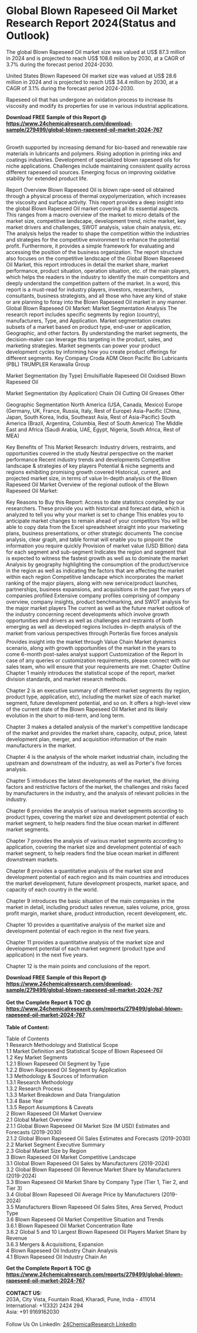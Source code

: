 <h1>Global Blown Rapeseed Oil Market Research Report 2024(Status and Outlook)</h1><p>The global Blown Rapeseed Oil market size was valued at US$ 87.3 million in 2024 and is projected to reach US$ 108.6 million by 2030, at a CAGR of 3.7% during the forecast period 2024-2030.</p><p>
United States Blown Rapeseed Oil market size was valued at US$ 28.6 million in 2024 and is projected to reach US$ 34.4 million by 2030, at a CAGR of 3.1% during the forecast period 2024-2030.</p><p>
Rapeseed oil that has undergone an oxidation process to increase its viscosity and modify its properties for use in various industrial applications.</p><div><b>Download FREE Sample of this Report @ 
            <a href="https://www.24chemicalresearch.com/download-sample/279499/global-blown-rapeseed-oil-market-2024-767">
            https://www.24chemicalresearch.com/download-sample/279499/global-blown-rapeseed-oil-market-2024-767</a></b></div><br><p>
Growth supported by increasing demand for bio-based and renewable raw materials in lubricants and polymers. Rising adoption in printing inks and coatings industries. Development of specialized blown rapeseed oils for niche applications. Challenges include maintaining consistent quality across different rapeseed oil sources. Emerging focus on improving oxidative stability for extended product life.</p><p>
Report Overview
 Blown Rapeseed Oil is blown rape-seed oil obtained through a physical process of thermal oxypolymerization, which increases the viscosity and surface activity.
 This report provides a deep insight into the global Blown Rapeseed Oil market covering all its essential aspects. This ranges from a macro overview of the market to micro details of the market size, competitive landscape, development trend, niche market, key market drivers and challenges, SWOT analysis, value chain analysis, etc.
 The analysis helps the reader to shape the competition within the industries and strategies for the competitive environment to enhance the potential profit. Furthermore, it provides a simple framework for evaluating and accessing the position of the business organization. The report structure also focuses on the competitive landscape of the Global Blown Rapeseed Oil Market, this report introduces in detail the market share, market performance, product situation, operation situation, etc. of the main players, which helps the readers in the industry to identify the main competitors and deeply understand the competition pattern of the market.
 In a word, this report is a must-read for industry players, investors, researchers, consultants, business strategists, and all those who have any kind of stake or are planning to foray into the Blown Rapeseed Oil market in any manner.
 Global Blown Rapeseed Oil Market: Market Segmentation Analysis
 The research report includes specific segments by region (country), manufacturers, Type, and Application. Market segmentation creates subsets of a market based on product type, end-user or application, Geographic, and other factors. By understanding the market segments, the decision-maker can leverage this targeting in the product, sales, and marketing strategies. Market segments can power your product development cycles by informing how you create product offerings for different segments.
 Key Company
 Croda
 ADM
 Oleon
 Pacific Bio Lubricants (PBL)
 TRUMPLER
 Kerawalla Group</p><p>
 Market Segmentation (by Type)
 Emulsifiable Rapeseed Oil
 Oxidised Blown Rapeseed Oil</p><p>
 Market Segmentation (by Application)
 Chain Oil
 Cutting Oil
 Greases
 Other</p><p>
 Geographic Segmentation
North America (USA, Canada, Mexico)
Europe (Germany, UK, France, Russia, Italy, Rest of Europe)
Asia-Pacific (China, Japan, South Korea, India, Southeast Asia, Rest of Asia-Pacific)
South America (Brazil, Argentina, Columbia, Rest of South America)
The Middle East and Africa (Saudi Arabia, UAE, Egypt, Nigeria, South Africa, Rest of MEA)</p><p>
 Key Benefits of This Market Research:
Industry drivers, restraints, and opportunities covered in the study
Neutral perspective on the market performance
Recent industry trends and developments
Competitive landscape &amp; strategies of key players
Potential &amp; niche segments and regions exhibiting promising growth covered
Historical, current, and projected market size, in terms of value
In-depth analysis of the Blown Rapeseed Oil Market
Overview of the regional outlook of the Blown Rapeseed Oil Market:</p><p>
 Key Reasons to Buy this Report:
Access to date statistics compiled by our researchers. These provide you with historical and forecast data, which is analyzed to tell you why your market is set to change
This enables you to anticipate market changes to remain ahead of your competitors
You will be able to copy data from the Excel spreadsheet straight into your marketing plans, business presentations, or other strategic documents
The concise analysis, clear graph, and table format will enable you to pinpoint the information you require quickly
Provision of market value (USD Billion) data for each segment and sub-segment
Indicates the region and segment that is expected to witness the fastest growth as well as to dominate the market
Analysis by geography highlighting the consumption of the product/service in the region as well as indicating the factors that are affecting the market within each region
Competitive landscape which incorporates the market ranking of the major players, along with new service/product launches, partnerships, business expansions, and acquisitions in the past five years of companies profiled
Extensive company profiles comprising of company overview, company insights, product benchmarking, and SWOT analysis for the major market players
The current as well as the future market outlook of the industry concerning recent developments which involve growth opportunities and drivers as well as challenges and restraints of both emerging as well as developed regions
Includes in-depth analysis of the market from various perspectives through Porterâs five forces analysis
Provides insight into the market through Value Chain
Market dynamics scenario, along with growth opportunities of the market in the years to come
6-month post-sales analyst support
 Customization of the Report
 In case of any queries or customization requirements, please connect with our sales team, who will ensure that your requirements are met.
 Chapter Outline
 Chapter 1 mainly introduces the statistical scope of the report, market division standards, and market research methods.</p><p>
 Chapter 2 is an executive summary of different market segments (by region, product type, application, etc), including the market size of each market segment, future development potential, and so on. It offers a high-level view of the current state of the Blown Rapeseed Oil Market and its likely evolution in the short to mid-term, and long term.</p><p>
 Chapter 3 makes a detailed analysis of the market's competitive landscape of the market and provides the market share, capacity, output, price, latest development plan, merger, and acquisition information of the main manufacturers in the market.</p><p>
 Chapter 4 is the analysis of the whole market industrial chain, including the upstream and downstream of the industry, as well as Porter's five forces analysis.</p><p>
 Chapter 5 introduces the latest developments of the market, the driving factors and restrictive factors of the market, the challenges and risks faced by manufacturers in the industry, and the analysis of relevant policies in the industry.</p><p>
 Chapter 6 provides the analysis of various market segments according to product types, covering the market size and development potential of each market segment, to help readers find the blue ocean market in different market segments.</p><p>
 Chapter 7 provides the analysis of various market segments according to application, covering the market size and development potential of each market segment, to help readers find the blue ocean market in different downstream markets.</p><p>
 Chapter 8 provides a quantitative analysis of the market size and development potential of each region and its main countries and introduces the market development, future development prospects, market space, and capacity of each country in the world.</p><p>
 Chapter 9 introduces the basic situation of the main companies in the market in detail, including product sales revenue, sales volume, price, gross profit margin, market share, product introduction, recent development, etc.</p><p>
 Chapter 10 provides a quantitative analysis of the market size and development potential of each region in the next five years.</p><p>
 Chapter 11 provides a quantitative analysis of the market size and development potential of each market segment (product type and application) in the next five years.</p><p>
 Chapter 12 is the main points and conclusions of the report.</p><div><b>Download FREE Sample of this Report @ 
            <a href="https://www.24chemicalresearch.com/download-sample/279499/global-blown-rapeseed-oil-market-2024-767">
            https://www.24chemicalresearch.com/download-sample/279499/global-blown-rapeseed-oil-market-2024-767</a></b></div><br><div><b>Get the Complete Report & TOC @ 
            <a href="https://www.24chemicalresearch.com/reports/279499/global-blown-rapeseed-oil-market-2024-767">
            https://www.24chemicalresearch.com/reports/279499/global-blown-rapeseed-oil-market-2024-767</a></b></div><br>
            <b>Table of Content:</b><p>Table of Contents<br />
 1 Research Methodology and Statistical Scope<br />
 1.1 Market Definition and Statistical Scope of Blown Rapeseed Oil<br />
 1.2 Key Market Segments<br />
 1.2.1 Blown Rapeseed Oil Segment by Type<br />
 1.2.2 Blown Rapeseed Oil Segment by Application<br />
 1.3 Methodology & Sources of Information<br />
 1.3.1 Research Methodology<br />
 1.3.2 Research Process<br />
 1.3.3 Market Breakdown and Data Triangulation<br />
 1.3.4 Base Year<br />
 1.3.5 Report Assumptions & Caveats<br />
 2 Blown Rapeseed Oil Market Overview<br />
 2.1 Global Market Overview<br />
 2.1.1 Global Blown Rapeseed Oil Market Size (M USD) Estimates and Forecasts (2019-2030)<br />
 2.1.2 Global Blown Rapeseed Oil Sales Estimates and Forecasts (2019-2030)<br />
 2.2 Market Segment Executive Summary<br />
 2.3 Global Market Size by Region<br />
 3 Blown Rapeseed Oil Market Competitive Landscape<br />
 3.1 Global Blown Rapeseed Oil Sales by Manufacturers (2019-2024)<br />
 3.2 Global Blown Rapeseed Oil Revenue Market Share by Manufacturers (2019-2024)<br />
 3.3 Blown Rapeseed Oil Market Share by Company Type (Tier 1, Tier 2, and Tier 3)<br />
 3.4 Global Blown Rapeseed Oil Average Price by Manufacturers (2019-2024)<br />
 3.5 Manufacturers Blown Rapeseed Oil Sales Sites, Area Served, Product Type<br />
 3.6 Blown Rapeseed Oil Market Competitive Situation and Trends<br />
 3.6.1 Blown Rapeseed Oil Market Concentration Rate<br />
 3.6.2 Global 5 and 10 Largest Blown Rapeseed Oil Players Market Share by Revenue<br />
 3.6.3 Mergers & Acquisitions, Expansion<br />
 4 Blown Rapeseed Oil Industry Chain Analysis<br />
 4.1 Blown Rapeseed Oil Industry Chain An</p><div><b>Get the Complete Report & TOC @ 
            <a href="https://www.24chemicalresearch.com/reports/279499/global-blown-rapeseed-oil-market-2024-767">
            https://www.24chemicalresearch.com/reports/279499/global-blown-rapeseed-oil-market-2024-767</a></b></div><br><b>CONTACT US:</b><br>
            203A, City Vista, Fountain Road, Kharadi, Pune, India - 411014<br>
            International: +1(332) 2424 294<br>
            Asia: +91 9169162030 <br><br>
            Follow Us On LinkedIn: <a href="https://www.linkedin.com/company/24chemicalresearch/">24ChemicalResearch LinkedIn</a>